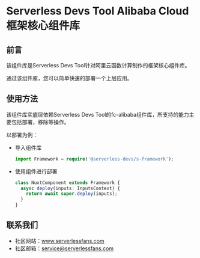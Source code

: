 # Serverless Devs Tool Alibaba Cloud 框架核心组件库

## 前言
该组件库是Serverless Devs Tool针对阿里云函数计算制作的框架核心组件库。

通过该组件库，您可以简单快速的部署一个上层应用。

## 使用方法

该组件库实底层依赖Serverless Devs Tool的fc-alibaba组件库，所支持的能力主要包括部署，移除等操作。

以部署为例：

- 导入组件库

    ```typescript
    import Framework = require('@serverless-devs/s-framework');
    ```
 
- 使用组件进行部署

    ```typescript
    class NuxtComponent extends Framework {
      async deploy(inputs: InputsContext) {
        return await super.deploy(inputs);
      }
    }
    ```

## 联系我们

- 社区网站：www.serverlessfans.com
- 社区邮箱：service@serverlessfans.com